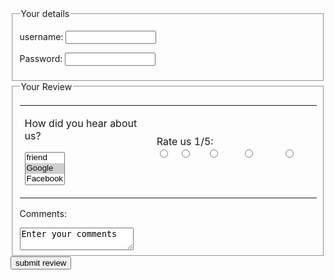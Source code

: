<!DOCTYPE html>
<html>
<head>
<title>REVIEW</title>
</head>
<body>
    <fieldset>
    <legend>Your details</legend>
      <form  action="http://www.example.org/login.php">		  <p>username:
 	 <input type="text" name="name"size="15" maxlength="30" required="required"/>
	  </p>
      <p> Password:
       <input type="password" name="userspassword" size="15" maxlength"30" required="required"/>
  </form>
  </fieldset>
  <fieldset>
  <legend>Your Review</legend>
  	<table> 
    	<tr>
        	<td>
    	<form action="http//www.example.com/review/how.php">
   		<p>How did you  hear about us?</p>
        <select name="ways of hearing about us" size="3" multiple="multiple">
        <option value="friend">friend</option>
        <option value="Google"selected="selected">Google</option>
        <option value="facebook">Facebook</option>
        <option value="youtube">Youtube</option>
        <option value="bing">Bing</option>
    </form>
    </td>
    <td>
    <form acton="http//www.example.com/review/r8.php">
     <p> Rate us 1/5: 
    </br>
    <input type="radio" name="rating" value="1" /><img src="https://lh4.ggpht.com/m87ygjwDXCfESDi8gVJw0Jyu3Xn-rCzLPycfehfvVm3iM9dnFUL1Enit59zeddUMPg=w300" height="10"width="10"/>
              <input type="radio" name="rating" value="2"/><img src="https://lh4.ggpht.com/m87ygjwDXCfESDi8gVJw0Jyu3Xn-rCzLPycfehfvVm3iM9dnFUL1Enit59zeddUMPg=w300" height="10"width="10"/><img src="https://lh4.ggpht.com/m87ygjwDXCfESDi8gVJw0Jyu3Xn-rCzLPycfehfvVm3iM9dnFUL1Enit59zeddUMPg=w300" height="10"width="10"/>
              <input type="radio" name="rating" value="3"/><img src="https://lh4.ggpht.com/m87ygjwDXCfESDi8gVJw0Jyu3Xn-rCzLPycfehfvVm3iM9dnFUL1Enit59zeddUMPg=w300" height="10"width="10"/><img src="https://lh4.ggpht.com/m87ygjwDXCfESDi8gVJw0Jyu3Xn-rCzLPycfehfvVm3iM9dnFUL1Enit59zeddUMPg=w300" height="10"width="10"/><img src="https://lh4.ggpht.com/m87ygjwDXCfESDi8gVJw0Jyu3Xn-rCzLPycfehfvVm3iM9dnFUL1Enit59zeddUMPg=w300" height="10"width="10"/>
              <input type="radio"name="rating"value="4"/><img src="https://lh4.ggpht.com/m87ygjwDXCfESDi8gVJw0Jyu3Xn-rCzLPycfehfvVm3iM9dnFUL1Enit59zeddUMPg=w300" height="10"width="10"/><img src="https://lh4.ggpht.com/m87ygjwDXCfESDi8gVJw0Jyu3Xn-rCzLPycfehfvVm3iM9dnFUL1Enit59zeddUMPg=w300" height="10"width="10"/><img src="https://lh4.ggpht.com/m87ygjwDXCfESDi8gVJw0Jyu3Xn-rCzLPycfehfvVm3iM9dnFUL1Enit59zeddUMPg=w300" height="10"width="10"/><img src="https://lh4.ggpht.com/m87ygjwDXCfESDi8gVJw0Jyu3Xn-rCzLPycfehfvVm3iM9dnFUL1Enit59zeddUMPg=w300" height="10"width="10"/>
              <input type="radio" name="rating"value="5"/><img src="https://lh4.ggpht.com/m87ygjwDXCfESDi8gVJw0Jyu3Xn-rCzLPycfehfvVm3iM9dnFUL1Enit59zeddUMPg=w300" height="10"width="10"/><img src="https://lh4.ggpht.com/m87ygjwDXCfESDi8gVJw0Jyu3Xn-rCzLPycfehfvVm3iM9dnFUL1Enit59zeddUMPg=w300" height="10"width="10"/><img src="https://lh4.ggpht.com/m87ygjwDXCfESDi8gVJw0Jyu3Xn-rCzLPycfehfvVm3iM9dnFUL1Enit59zeddUMPg=w300" height="10"width="10"/><img src="https://lh4.ggpht.com/m87ygjwDXCfESDi8gVJw0Jyu3Xn-rCzLPycfehfvVm3iM9dnFUL1Enit59zeddUMPg=w300" height="10"width="10"/><img src="https://lh4.ggpht.com/m87ygjwDXCfESDi8gVJw0Jyu3Xn-rCzLPycfehfvVm3iM9dnFUL1Enit59zeddUMPg=w300" height="10"width="10"/>
    </p>
    </td>
  </tr>
</table
  </form>
  <form action="http://www.example.com/review/comment.php">
  <p>Comments:</p>
  <textarea name="users comment">Enter your comments</textarea>
  </form>
    </fieldset>
  <form action="http://www.example.com/review/submit.php">
  <input type="submit" name="review"Value="submit review"/>
  </form>
  	
</body>
</html>
